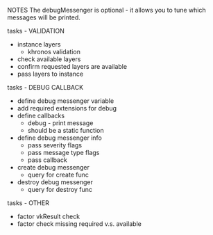 NOTES
The debugMessenger is optional - it allows you to tune which messages will be printed.


tasks - VALIDATION
- instance layers
  - khronos validation
- check available layers
- confirm requested layers are available
- pass layers to instance

tasks - DEBUG CALLBACK
- define debug messenger variable
- add required extensions for debug
- define callbacks
  - debug - print message
  - should be a static function
- define debug messenger info
  - pass severity flags
  - pass message type flags
  - pass callback
- create debug messenger
  - query for create func
- destroy debug messenger
  - query for destroy func

tasks - OTHER
- factor vkResult check
- factor check missing required v.s. available

